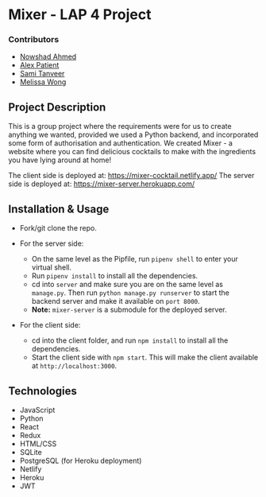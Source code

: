# Mixer - LAP 4 Project

### Contributors
- [Nowshad Ahmed](https://github.com/Nowshad10)
- [Alex Patient](https://github.com/aPatient97)
- [Sami Tanveer](https://github.com/Sami1600)
- [Melissa Wong](https://github.com/melmelg)

## Project Description
This is a group project where the requirements were for us to create anything we wanted, provided we used a Python backend, and incorporated some form of authorisation and authentication. We created Mixer - a website where you can find delicious cocktails to make with the ingredients you have lying around at home!

The client side is deployed at: https://mixer-cocktail.netlify.app/
The server side is deployed at: https://mixer-server.herokuapp.com/

## Installation & Usage
- Fork/git clone the repo.
- For the server side:
    - On the same level as the Pipfile, run `pipenv shell` to enter your virtual shell.
    - Run `pipenv install` to install all the dependencies.
    - cd into `server` and make sure you are on the same level as `manage.py`. Then run `python manage.py runserver` to start the backend server and make it available on `port 8000`.
    - **Note:** `mixer-server` is a submodule for the deployed server.

- For the client side:
    - cd into the client folder, and run `npm install` to install all the dependencies.
    - Start the client side with `npm start`. This will make the client available at `http://localhost:3000`.

## Technologies
- JavaScript
- Python
- React
- Redux
- HTML/CSS
- SQLite
- PostgreSQL (for Heroku deployment)
- Netlify
- Heroku
- JWT
